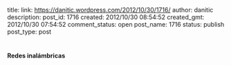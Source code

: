 title: 
link: https://danitic.wordpress.com/2012/10/30/1716/
author: danitic
description: 
post_id: 1716
created: 2012/10/30 08:54:52
created_gmt: 2012/10/30 07:54:52
comment_status: open
post_name: 1716
status: publish
post_type: post

# 

**Redes inalámbricas**